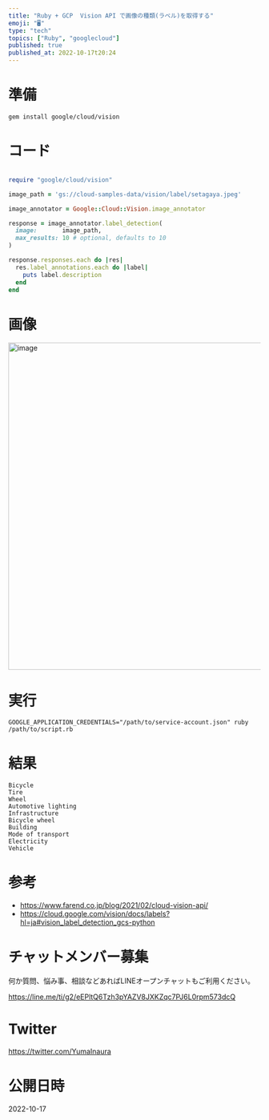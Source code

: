 ```yaml
---
title: "Ruby + GCP  Vision API で画像の種類(ラベル)を取得する"
emoji: "🖥"
type: "tech"
topics: ["Ruby", "googlecloud"]
published: true
published_at: 2022-10-17t20:24
---
```


# 準備

```
gem install google/cloud/vision
```


# コード

```rb

require "google/cloud/vision"

image_path = 'gs://cloud-samples-data/vision/label/setagaya.jpeg'

image_annotator = Google::Cloud::Vision.image_annotator

response = image_annotator.label_detection(
  image:       image_path,
  max_results: 10 # optional, defaults to 10
)

response.responses.each do |res|
  res.label_annotations.each do |label|
    puts label.description
  end
end
```

# 画像

<img width="654" alt="image" src="https://user-images.githubusercontent.com/13635059/196164817-ebc322a4-f0d5-4795-bcc1-960d2cdd107d.png">


# 実行

```
GOOGLE_APPLICATION_CREDENTIALS="/path/to/service-account.json" ruby /path/to/script.rb
```

# 結果

```
Bicycle
Tire
Wheel
Automotive lighting
Infrastructure
Bicycle wheel
Building
Mode of transport
Electricity
Vehicle
```


# 参考

- https://www.farend.co.jp/blog/2021/02/cloud-vision-api/
- https://cloud.google.com/vision/docs/labels?hl=ja#vision_label_detection_gcs-python


# チャットメンバー募集


何か質問、悩み事、相談などあればLINEオープンチャットもご利用ください。

https://line.me/ti/g2/eEPltQ6Tzh3pYAZV8JXKZqc7PJ6L0rpm573dcQ


# Twitter

https://twitter.com/YumaInaura


# 公開日時

2022-10-17
